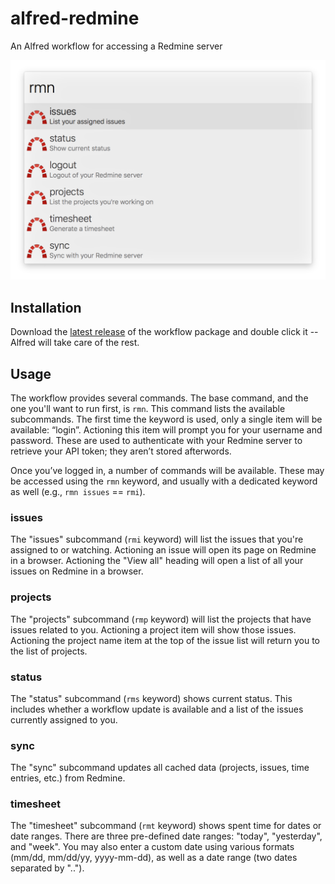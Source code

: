 # alfred-redmine

An Alfred workflow for accessing a Redmine server

![Screenshot](doc/main_menu.png)


## Installation

Download the [latest release](https://github.com/jason0x43/alfred-redmine/releases) of the workflow package and double click it -- Alfred will take care of the rest.


## Usage

The workflow provides several commands. The base command, and the one you'll want to run first, is `rmn`. This command lists the available subcommands. The first time the keyword is used, only a single item will be available: “login”. Actioning this item will prompt you for your username and password. These are used to authenticate with your Redmine server to retrieve your API token; they aren’t stored afterwords.

Once you’ve logged in, a number of commands will be available. These may be accessed using the `rmn` keyword, and usually with a dedicated keyword as well (e.g., `rmn issues` == `rmi`).

### issues

The "issues" subcommand (`rmi` keyword) will list the issues that you're assigned to or watching. Actioning an issue will open its page on Redmine in a browser. Actioning the "View all" heading will open a list of all your issues on Redmine in a browser.

### projects

The "projects" subcommand (`rmp` keyword) will list the projects that have issues related to you. Actioning a project item will show those issues. Actioning the project name item at the top of the issue list will return you to the list of projects.

### status

The "status" subcommand (`rms` keyword) shows current status. This includes whether a workflow update is available and a list of the issues currently assigned to you.

### sync

The "sync" subcommand updates all cached data (projects, issues, time entries, etc.) from Redmine.

### timesheet

The "timesheet" subcommand (`rmt` keyword) shows spent time for dates or date ranges. There are three pre-defined date ranges: "today", "yesterday", and "week". You may also enter a custom date using various formats (mm/dd, mm/dd/yy, yyyy-mm-dd), as well as a date range (two dates separated by "..").
